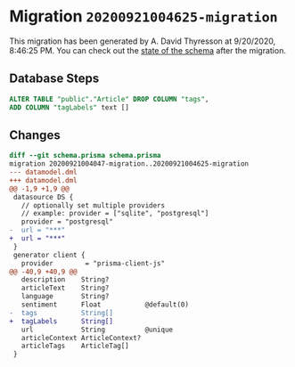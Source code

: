 # Migration `20200921004625-migration`

This migration has been generated by A. David Thyresson at 9/20/2020, 8:46:25 PM.
You can check out the [state of the schema](./schema.prisma) after the migration.

## Database Steps

```sql
ALTER TABLE "public"."Article" DROP COLUMN "tags",
ADD COLUMN "tagLabels" text []  
```

## Changes

```diff
diff --git schema.prisma schema.prisma
migration 20200921004047-migration..20200921004625-migration
--- datamodel.dml
+++ datamodel.dml
@@ -1,9 +1,9 @@
 datasource DS {
   // optionally set multiple providers
   // example: provider = ["sqlite", "postgresql"]
   provider = "postgresql"
-  url = "***"
+  url = "***"
 }
 generator client {
   provider        = "prisma-client-js"
@@ -40,9 +40,9 @@
   description    String?
   articleText    String?
   language       String?
   sentiment      Float           @default(0)
-  tags           String[]
+  tagLabels      String[]
   url            String          @unique
   articleContext ArticleContext?
   articleTags    ArticleTag[]
 }
```


